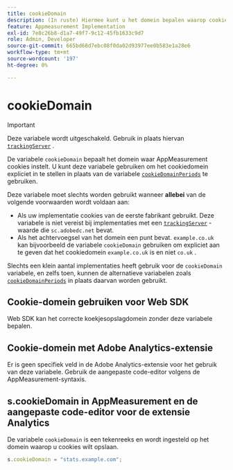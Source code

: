 ```yaml
---
title: cookieDomain
description: (In ruste) Hiermee kunt u het domein bepalen waarop cookies moeten worden ingesteld.
feature: Appmeasurement Implementation
exl-id: 7e8c26b8-d1a7-49f7-9c12-45fb1633c9d7
role: Admin, Developer
source-git-commit: 665bd68d7ebc08f0da02d93977ee0b583e1a28e6
workflow-type: tm+mt
source-wordcount: '197'
ht-degree: 0%

---
```


# cookieDomain

>[!IMPORTANT]
>Deze variabele wordt uitgeschakeld. Gebruik in plaats hiervan [`trackingServer`](trackingserver.md) .

De variabele `cookieDomain` bepaalt het domein waar AppMeasurement cookies instelt. U kunt deze variabele gebruiken om het cookiedomein expliciet in te stellen in plaats van de variabele [`cookieDomainPeriods`](cookiedomainperiods.md) te gebruiken.

Deze variabele moet slechts worden gebruikt wanneer **allebei** van de volgende voorwaarden wordt voldaan aan:

* Als uw implementatie cookies van de eerste fabrikant gebruikt. Deze variabele is niet vereist bij implementaties met een [`trackingServer`](trackingserver.md) -waarde die `sc.adobedc.net` bevat.
* Als het achtervoegsel van het domein een punt bevat. `example.co.uk` kan bijvoorbeeld de variabele `cookieDomain` gebruiken om expliciet aan te geven dat het cookiedomein `example.co.uk` is en niet `co.uk` .

Slechts een klein aantal implementaties heeft gebruik voor de `cookieDomain` variabele, en zelfs toen, kunnen de alternatieve variabelen zoals [`cookieDomainPeriods`](cookiedomainperiods.md) in plaats daarvan worden gebruikt.

## Cookie-domein gebruiken voor Web SDK

Web SDK kan het correcte koekjesopslagdomein zonder deze variabele bepalen.

## Cookie-domein met Adobe Analytics-extensie

Er is geen specifiek veld in de Adobe Analytics-extensie voor het gebruik van deze variabele. Gebruik de aangepaste code-editor volgens de AppMeasurement-syntaxis.

## s.cookieDomain in AppMeasurement en de aangepaste code-editor voor de extensie Analytics

De variabele `cookieDomain` is een tekenreeks en wordt ingesteld op het domein waarop u cookies wilt opslaan.

```js
s.cookieDomain = "stats.example.com";
```

